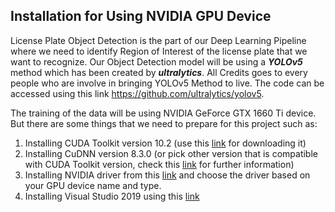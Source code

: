 ## Installation for Using NVIDIA GPU Device
License Plate Object Detection is the part of our Deep Learning Pipeline where we need to identify Region of Interest of the license plate that we want to recognize. Our Object Detection model will be using a ***YOLOv5*** method which has been created by ***ultralytics***. All Credits goes to every people who are involve in bringing YOLOv5 Method to live. The code can be accessed using this link https://github.com/ultralytics/yolov5.

The training of the data will be using NVIDIA GeForce GTX 1660 Ti device. But there are some things that we need to prepare for this project such as:
1. Installing CUDA Toolkit version 10.2 (use this [link](https://developer.nvidia.com/cuda-10.2-download-archive) for downloading it)
2. Installing CuDNN version 8.3.0 (or pick other version that is compatible with CUDA Toolkit version, check this [link](https://developer.nvidia.com/rdp/cudnn-archive) for further information)
3. Installing NVIDIA driver from this [link](https://www.nvidia.com/download/index.aspx) and choose the driver based on your GPU device name and type.
4. Installing Visual Studio 2019 using this [link](https://visualstudio.microsoft.com/thank-you-downloading-visual-studio/?sku=community&rel=16&utm_medium=microsoft&utm_source=docs.microsoft.com&utm_campaign=download+from+relnotes&utm_content=vs2019ga+button) 
